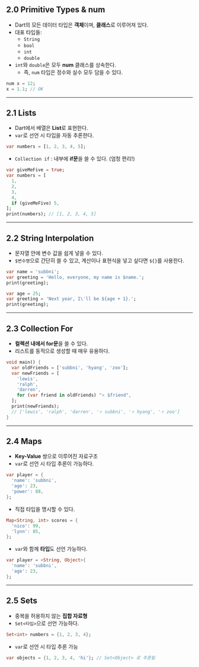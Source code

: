 ## 2.0 Primitive Types & num
- Dart의 모든 데이터 타입은 **객체**이며, **클래스**로 이루어져 있다.
- 대표 타입들:
    - `String`
    - `bool`
    - `int`
    - `double`
- `int`와 `double`은 모두 **num** 클래스를 상속한다.
    - 즉, `num` 타입은 정수와 실수 모두 담을 수 있다.

```dart
num x = 12;
x = 1.1; // OK
```

---

## 2.1 Lists

- Dart에서 배열은 **List**로 표현한다.
- `var`로 선언 시 타입을 자동 추론한다.

```dart
var numbers = [1, 2, 3, 4, 5];
```

- `Collection if` : 내부에 **if문**을 쓸 수 있다. (엄청 편리!)

```dart
var giveMeFive = true;
var numbers = [
  1,
  2,
  3,
  4,
  if (giveMeFive) 5,
];
print(numbers); // [1, 2, 3, 4, 5]
```

---

## 2.2 String Interpolation

- 문자열 안에 변수 값을 쉽게 넣을 수 있다.
- `$변수명`으로 간단히 쓸 수 있고, 계산이나 표현식을 넣고 싶다면 `${}`를 사용한다.

```dart
var name = 'subbni';
var greeting = 'Hello, everyone, my name is $name.';
print(greeting);
```

```dart
var age = 25;
var greeting = 'Next year, I\'ll be ${age + 1}.';
print(greeting);
```

---

## 2.3 Collection For

- **컬렉션 내에서 for문**을 쓸 수 있다.
- 리스트를 동적으로 생성할 때 매우 유용하다.

```dart
void main() {
  var oldFriends = ['subbni', 'hyang', 'zoo'];
  var newFriends = [
    'lewis',
    'ralph',
    'darren',
    for (var friend in oldFriends) "⭐️ $friend",
  ];
  print(newFriends);
  // ['lewis', 'ralph', 'darren', '⭐️ subbni', '⭐️ hyang', '⭐️ zoo']
}

```

---

## 2.4 Maps

- **Key-Value** 쌍으로 이루어진 자료구조
- `var`로 선언 시 타입 추론이 가능하다.

```dart
var player = {
  'name': 'subbni',
  'age': 23,
  'power': 88,
};
```

- 직접 타입을 명시할 수 있다.

```dart
Map<String, int> scores = {
  'nico': 99,
  'lynn': 85,
};
```

- `var`와 함께 **타입**도 선언 가능하다.

```dart
var player = <String, Object>{
  'name': 'subbni',
  'age': 23,
};
```

---

## 2.5 Sets

- 중복을 허용하지 않는 **집합 자료형**
- `Set<타입>`으로 선언 가능하다.

```dart
Set<int> numbers = {1, 2, 3, 4};
```

- `var`로 선언 시 타입 추론 가능

```dart
var objects = {1, 2, 3, 4, 'hi'}; // Set<Object> 로 추론됨
```
